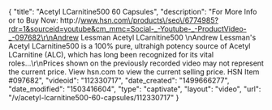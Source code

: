 {
    "title": "Acetyl LCarnitine500  60 Capsules",
    "description": "For More Info or to Buy Now: http:\/\/www.hsn.com\/products\/seo\/6774985?rdr=1&sourceid=youtube&cm_mmc=Social-_-Youtube-_-ProductVideo-_-097682\r\nAndrew Lessman Acetyl LCarnitine500 \nAndrew Lessman's Acetyl LCarnitine500 is a 100% pure, ultrahigh potency source of Acetyl LCarnitine (ALC), which has long been recognized for its vital roles...\r\nPrices shown on the previously recorded video may not represent the current price.  View hsn.com to view the current selling price. HSN Item #097682",
    "videoid": "112330717",
    "date_created": "1499666277",
    "date_modified": "1503416604",
    "type": "captivate",
    "layout": "video",
    "url": "\/v\/acetyl-lcarnitine500-60-capsules\/112330717"
}